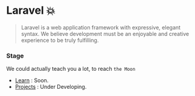 <!-- ![img](https://github.com/DevIA3kl/other/blob/master/more/C++.png) -->

# Laravel 💥

>Laravel is a web application framework with expressive, elegant syntax. We believe development must be an enjoyable and creative experience to be truly fulfilling.


### Stage
We could actually teach you a lot, to reach `the Moon`

- [Learn](./learn) : Soon.
- [Projects](./projects) : Under Developing.
